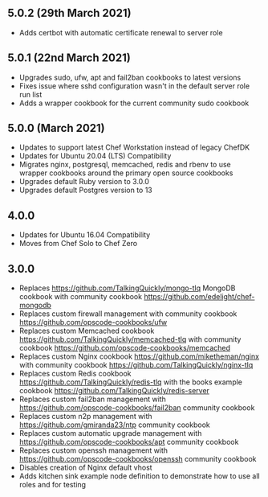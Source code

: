 ## 5.0.2 (29th March 2021)

- Adds certbot with automatic certificate renewal to server role

## 5.0.1 (22nd March 2021)

- Upgrades sudo, ufw, apt and fail2ban cookbooks to latest versions
- Fixes issue where sshd configuration wasn't in the default server role run list
- Adds a wrapper cookbook for the current community sudo cookbook

## 5.0.0 (March 2021)

- Updates to support latest Chef Workstation instead of legacy ChefDK
- Updates for Ubuntu 20.04 (LTS) Compatibility
- Migrates nginx, postgresql, memcached, redis and rbenv to use wrapper cookbooks around the primary open source cookbooks 
- Upgrades default Ruby version to 3.0.0
- Upgrades default Postgres version to 13

## 4.0.0

- Updates for Ubuntu 16.04 Compatibility
- Moves from Chef Solo to Chef Zero

## 3.0.0

- Replaces <https://github.com/TalkingQuickly/mongo-tlq> MongoDB cookbook with community cookbook <https://github.com/edelight/chef-mongodb>
- Replaces custom firewall management with community cookbook <https://github.com/opscode-cookbooks/ufw>
- Replaces custom Memcached cookbook <https://github.com/TalkingQuickly/memcached-tlq> with community cookbook <https://github.com/opscode-cookbooks/memcached>
- Replaces custom Nginx cookbook <https://github.com/miketheman/nginx> with community cookbook <https://github.com/TalkingQuickly/nginx-tlq>
- Replaces custom Redis cookbook <https://github.com/TalkingQuickly/redis-tlq> with the books example cookbook <https://github.com/TalkingQuickly/redis-server>
- Replaces custom fail2ban management with <https://github.com/opscode-cookbooks/fail2ban> community cookbook
- Replaces custom n2p management with <https://github.com/gmiranda23/ntp> community cookbook
- Replaces custom automatic upgrade management with <https://github.com/opscode-cookbooks/apt> community cookbook
- Replaces custom openssh management with <https://github.com/opscode-cookbooks/openssh> community cookbook
- Disables creation of Nginx default vhost
- Adds kitchen sink example node definition to demonstrate how to use all roles and for testing
